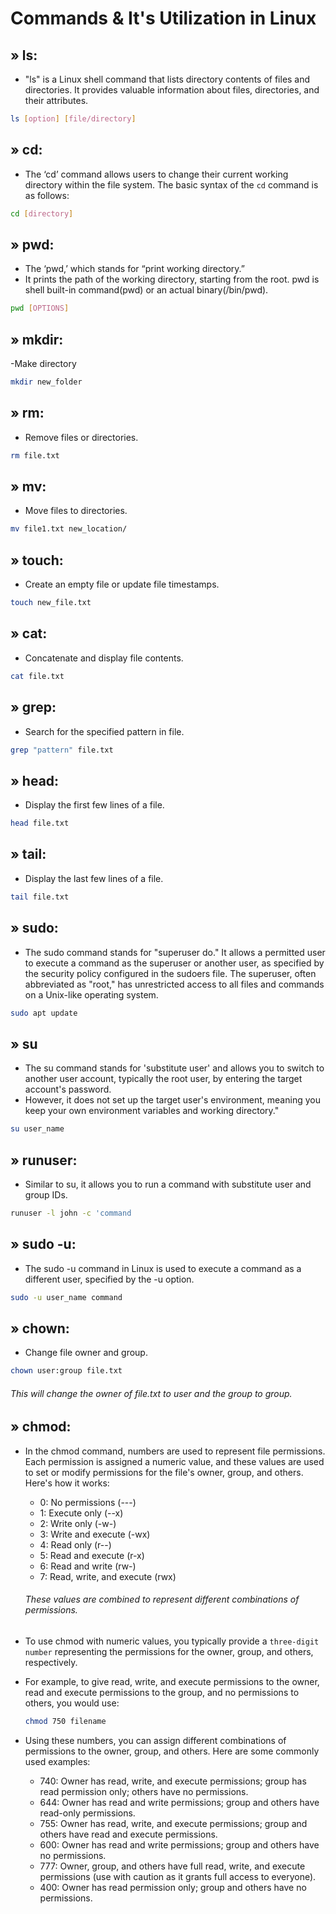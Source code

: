 # Commands & It's Utilization in Linux

## » ls:
- "ls" is a Linux shell command that lists directory contents of files and directories.  It provides valuable information about files, directories, and their attributes.

```bash
ls [option] [file/directory]
```

## » cd:
- The ‘cd’ command allows users to change their current working directory within the file system. The basic syntax of the `cd` command is as follows:

```bash
cd [directory]
```
## » pwd:
- The ‘pwd,’ which stands for “print working directory.”
- It prints the path of the working directory, starting from the root. pwd is shell built-in command(pwd) or an actual binary(/bin/pwd).
  
```bash
pwd [OPTIONS]
```

## » mkdir: 
-Make directory

```bash
mkdir new_folder
```

## » rm: 
- Remove files or directories.

```bash
rm file.txt
```

## » mv: 
- Move files to directories.

```bash
mv file1.txt new_location/
```

## » touch:
- Create an empty file or update file timestamps.

```bash
touch new_file.txt
```

## » cat: 
- Concatenate and display file contents.

```bash
cat file.txt
```


## » grep: 
- Search for the specified pattern in file.

```bash
grep "pattern" file.txt
```

## » head: 
- Display the first few lines of a file.

```bash
head file.txt
```

## » tail: 
- Display the last few lines of a file.

```bash
tail file.txt
```

## » sudo:
 - The sudo command stands for "superuser do." It allows a permitted user to execute a command as the superuser or another user, as specified by the security policy configured in the sudoers file. The superuser, often abbreviated as "root," has unrestricted access to all files and commands on a Unix-like operating system.

```bash
sudo apt update
```

## » su
- The su command stands for 'substitute user' and allows you to switch to another user account, typically the root user, by entering the target account's password.
- However, it does not set up the target user's environment, meaning you keep your own environment variables and working directory."

```bash
su user_name
```

## » runuser: 
- Similar to su, it allows you to run a command with substitute user and group IDs. 

```bash
runuser -l john -c 'command
```

## » sudo -u:
- The sudo -u command in Linux is used to execute a command as a different user, specified by the -u option.

```bash
sudo -u user_name command
```

## » chown: 
- Change file owner and group.

```bash
chown user:group file.txt
```
###### This will change the owner of file.txt to user and the group to group.



## » chmod:
 - In the chmod command, numbers are used to represent file permissions. Each permission is assigned a numeric value, and these values are used to set or modify permissions for the file's owner, group, and others. Here's how it works:
   - 0: No permissions (---)
   - 1: Execute only (--x)
   - 2: Write only (-w-)
   - 3: Write and execute (-wx)
   - 4: Read only (r--)
   - 5: Read and execute (r-x)
   - 6: Read and write (rw-)
   - 7: Read, write, and execute (rwx)
   ###### These values are combined to represent different combinations of permissions.
- To use chmod with numeric values, you typically provide a `three-digit number` representing the permissions for the owner, group, and others, respectively.

- For example, to give read, write, and execute permissions to the owner, read and execute permissions to the group, and no permissions to others, you would use:
  ```bash
  chmod 750 filename
  ```

- Using these numbers, you can assign different combinations of permissions to the owner, group, and others. Here are some commonly used examples:
  - 740: Owner has read, write, and execute permissions; group has read permission only; others have no permissions.
  - 644: Owner has read and write permissions; group and others have read-only permissions.
  - 755: Owner has read, write, and execute permissions; group and others have read and execute permissions.
  - 600: Owner has read and write permissions; group and others have no permissions.
  - 777: Owner, group, and others have full read, write, and execute permissions (use with caution as it grants full access to everyone).
  - 400: Owner has read permission only; group and others have no permissions.

